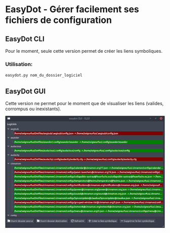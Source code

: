 # EasyDot - Gérer facilement ses fichiers de configuration

## EasyDot CLI

Pour le moment, seule cette version permet de créer les liens symboliques.

### Utilisation:

```sh
easydot.py nom_du_dossier_logiciel
```



## EasyDot GUI

Cette version ne permet pour le moment que de visualiser les liens (valides, corrompus ou inexistants).

![](docs/imgs/2023-04-01-21-35-21.png)
